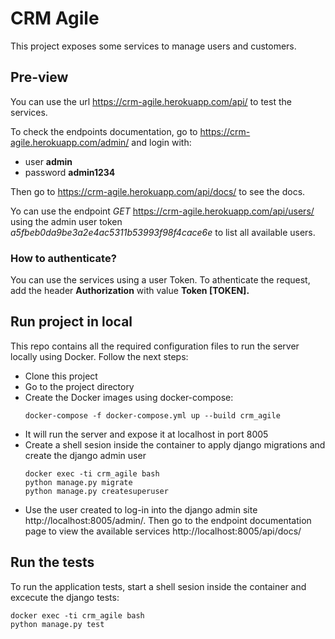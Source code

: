 # CRM Agile

This project exposes some services to manage users and customers.

## Pre-view

You can use the url https://crm-agile.herokuapp.com/api/ to test the services. 

To check the endpoints documentation, go to https://crm-agile.herokuapp.com/admin/ and login with:
- user **admin**
- password **admin1234** 

Then go to https://crm-agile.herokuapp.com/api/docs/ to see the docs.

Yo can use the endpoint *GET* https://crm-agile.herokuapp.com/api/users/ using the admin user token *a5fbeb0da9be3a2e4ac5311b53993f98f4cace6e* to list all available users.

### How to authenticate?

You can use the services using a user Token. To athenticate the request, add the header **Authorization** with value **Token [TOKEN].**


## Run project in local

This repo contains all the required configuration files to run the server locally using Docker.
Follow the next steps:
- Clone this project
- Go to the project directory
- Create the Docker images using docker-compose:
  ```
  docker-compose -f docker-compose.yml up --build crm_agile
  ```
- It will run the server and expose it at localhost in port 8005
- Create a shell sesion inside the container to apply django migrations and create the django admin user
  ```
  docker exec -ti crm_agile bash
  python manage.py migrate
  python manage.py createsuperuser
  ```
- Use the user created to log-in into the django admin site http://localhost:8005/admin/. Then go to the endpoint documentation page to view the available services http://localhost:8005/api/docs/

## Run the tests

To run the application tests, start a shell sesion inside the container and excecute the django tests:
```
docker exec -ti crm_agile bash
python manage.py test
```

